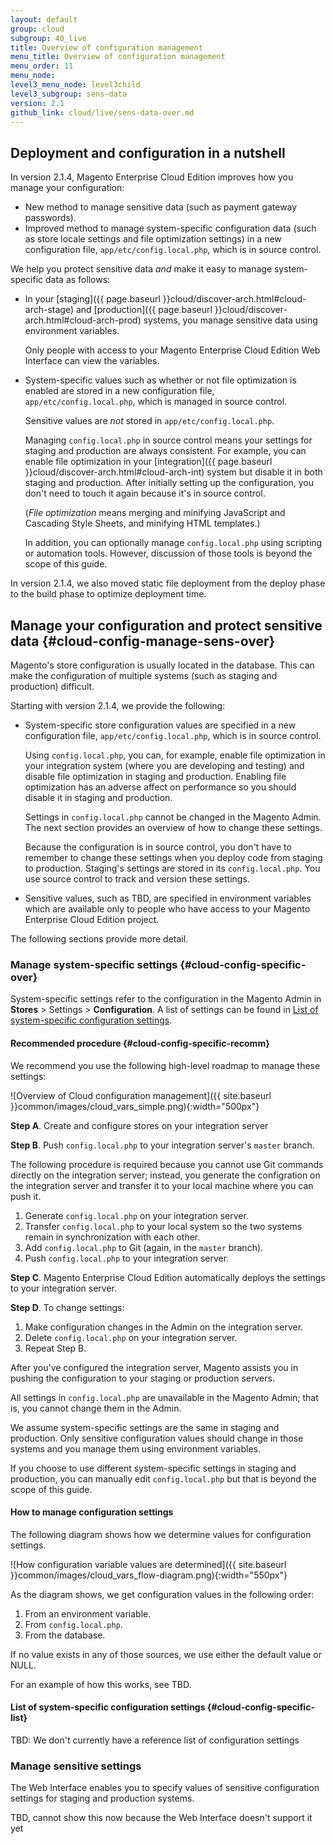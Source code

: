 ```yaml
---
layout: default
group: cloud
subgroup: 40_live
title: Overview of configuration management 
menu_title: Overview of configuration management  
menu_order: 11
menu_node: 
level3_menu_node: level3child
level3_subgroup: sens-data
version: 2.1
github_link: cloud/live/sens-data-over.md
---
```


## Deployment and configuration in a nutshell
In version 2.1.4, Magento Enterprise Cloud Edition improves how you manage your configuration:

*	New method to manage sensitive data (such as payment gateway passwords).
*	Improved method to manage system-specific configuration data (such as store locale settings and file optimization settings) in a new configuration file, `app/etc/config.local.php`, which is in source control.

We help you protect sensitive data _and_ make it easy to manage system-specific data as follows:

*	In your [staging]({{ page.baseurl }}cloud/discover-arch.html#cloud-arch-stage) and [production]({{ page.baseurl }}cloud/discover-arch.html#cloud-arch-prod) systems, you manage sensitive data using environment variables. 

	Only people with access to your Magento Enterprise Cloud Edition Web Interface can view the variables.

*	System-specific values such as whether or not file optimization is enabled are stored in a new configuration file, `app/etc/config.local.php`, which is managed in source control.

	Sensitive values are _not_ stored in `app/etc/config.local.php`.

	Managing `config.local.php` in source control means your settings for staging and production are always consistent. For example, you can enable file optimization in your [integration]({{ page.baseurl }}cloud/discover-arch.html#cloud-arch-int) system but disable it in both staging and production. After initially setting up the configuration, you don't need to touch it again because it's in source control.

	(_File optimization_ means merging and minifying JavaScript and Cascading Style Sheets, and minifying HTML templates.)

	In addition, you can optionally manage `config.local.php` using scripting or automation tools. However, discussion of those tools is beyond the scope of this guide.

<div class="bs-callout bs-callout-info" markdown="1">
In version 2.1.4, we also moved static file deployment from the deploy phase to the build phase to optimize deployment time.
</div>

## Manage your configuration and protect sensitive data {#cloud-config-manage-sens-over}
Magento's store configuration is usually located in the database. This can make the configuration of multiple systems (such as staging and production) difficult.

Starting with version 2.1.4, we provide the following:

*	System-specific store configuration values are specified in a new configuration file, `app/etc/config.local.php`, which is in source control.

	Using `config.local.php`, you can, for example, enable file optimization in your integration system (where you are developing and testing) and disable file optimization in staging and production. Enabling file optimization has an adverse affect on performance so you should disable it in staging and production.

	Settings in `config.local.php` cannot be changed in the Magento Admin. The next section provides an overview of how to change these settings.

	Because the configuration is in source control, you don't have to remember to change these settings when you deploy code from staging to production. Staging's settings are stored in its `config.local.php`. You use source control to track and version these settings.
*	Sensitive values, such as TBD, are specified in environment variables which are  available only to people who have access to your Magento Enterprise Cloud Edition project.

The following sections provide more detail.

### Manage system-specific settings {#cloud-config-specific-over}
System-specific settings refer to the configuration in the Magento Admin in **Stores** > Settings > **Configuration**. A list of settings can be found in [List of system-specific configuration settings](#cloud-config-specific-list).

#### Recommended procedure {#cloud-config-specific-recomm}
We recommend you use the following high-level roadmap to manage these settings:

![Overview of Cloud configuration management]({{ site.baseurl }}common/images/cloud_vars_simple.png){:width="500px"}

**Step A**. Create and configure stores on your integration server

**Step B**. Push `config.local.php` to your integration server's `master` branch.

The following procedure is required because you cannot use Git commands directly on the integration server; instead, you generate the configration on the integration server and transfer it to your local machine where you can push it.

1.	Generate `config.local.php` on your integration server.
3.	Transfer `config.local.php` to your local system so the two systems remain in synchronization with each other.
4.	Add `config.local.php` to Git (again, in the `master` branch).
5.	Push `config.local.php` to your integration server.

**Step C**. Magento Enterprise Cloud Edition automatically deploys the settings to your integration server.

**Step D**. To change settings:

1.	Make configuration changes in the Admin on the integration server.
2.	Delete `config.local.php` on your integration server.
3.	Repeat Step B.

After you've configured the integration server, Magento assists you in pushing the configuration to your staging or production servers.

All settings in `config.local.php` are unavailable in the Magento Admin; that is, you cannot change them in the Admin.

<div class="bs-callout bs-callout-warning" markdown="1">
We assume system-specific settings are the same in staging and production. Only sensitive configuration values should change in those systems and you manage them using environment variables.

If you choose to use different system-specific settings in staging and production, you can manually edit `config.local.php` but that is beyond the scope of this guide.
</div>

#### How to manage configuration settings
The following diagram shows how we determine values for configuration settings.

![How configuration variable values are determined]({{ site.baseurl }}common/images/cloud_vars_flow-diagram.png){:width="550px"}

As the diagram shows, we get configuration values in the following order:

1.	From an environment variable.
2.	From `config.local.php`.
3.	From the database.

If no value exists in any of those sources, we use either the default value or NULL.

For an example of how this works, see TBD.

#### List of system-specific configuration settings {#cloud-config-specific-list}
TBD: We don't currently have a reference list of configuration settings

### Manage sensitive settings
The Web Interface enables you to specify values of sensitive configuration settings for staging and production systems.

TBD, cannot show this now because the Web Interface doesn't support it yet